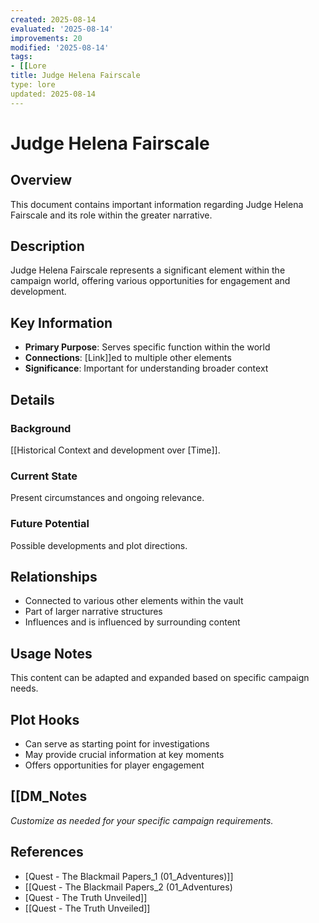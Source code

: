 ```yaml
---
created: 2025-08-14
evaluated: '2025-08-14'
improvements: 20
modified: '2025-08-14'
tags:
- [[Lore
title: Judge Helena Fairscale
type: lore
updated: 2025-08-14
---
```


# Judge Helena Fairscale

## Overview
This document contains important information regarding Judge Helena Fairscale and its role within the greater narrative.

## Description
Judge Helena Fairscale represents a significant element within the campaign world, offering various opportunities for engagement and development.

## Key Information
- **Primary Purpose**: Serves specific function within the world
- **Connections**: [Link]]ed to multiple other elements
- **Significance**: Important for understanding broader context

## Details
### Background
[[Historical Context and development over [Time]].

### Current State
Present circumstances and ongoing relevance.

### Future Potential
Possible developments and plot directions.

## Relationships
- Connected to various other elements within the vault
- Part of larger narrative structures
- Influences and is influenced by surrounding content

## Usage Notes
This content can be adapted and expanded based on specific campaign needs.

## Plot Hooks
- Can serve as starting point for investigations
- May provide crucial information at key moments
- Offers opportunities for player engagement

## [[DM_Notes
*Customize as needed for your specific campaign requirements.*

## References

- [Quest - The Blackmail Papers_1 (01_Adventures)]]
- [[Quest - The Blackmail Papers_2 (01_Adventures)
- [Quest - The Truth Unveiled]]
- [[Quest - The Truth Unveiled]]
